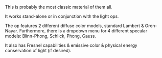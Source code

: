 This is probably the most classic material of them all.

It works stand-alone or in conjunction with the light ops.

The op features 2 different diffuse color models, standard Lambert & Oren-Nayar.
Furthermore, there is a dropdown menu for 4 different specular models:
Blinn-Phong, Schlick, Phong, Gauss.

It also has Fresnel capabilities & emissive color & physical energy conservation of light (if desired).
